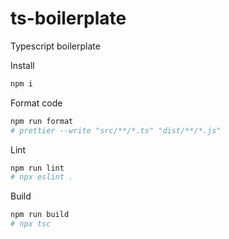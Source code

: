 # ts-boilerplate
Typescript boilerplate

Install

```sh
npm i
```

Format code

```sh
npm run format
# prettier --write "src/**/*.ts" "dist/**/*.js"
```

Lint

```sh
npm run lint
# npx eslint .
```

Build

```sh
npm run build
# npx tsc
```